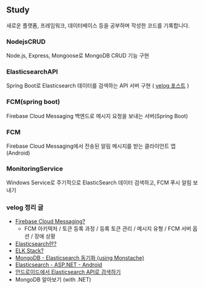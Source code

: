 ## Study
새로운 플랫폼, 프레임워크, 데이터베이스 등을 공부하며 작성한 코드를 기록합니다.

### NodejsCRUD
Node.js, Express, Mongoose로 MongoDB CRUD 기능 구현

### ElasticsearchAPI
Spring Boot로 Elasticsearch 데이터를 검색하는 API 서버 구현
( [velog 포스트](https://velog.io/@emily2307/Spring-Boot%EB%A1%9C-Elasticsearch-%EA%B2%80%EC%83%89%ED%95%98%EB%8A%94-API-%EC%84%9C%EB%B2%84-%EB%A7%8C%EB%93%A4%EA%B8%B0) )


### FCM(spring boot)
Firebase Cloud Messaging 백엔드로 메시지 요청을 보내는 서버(Spring Boot)

### FCM
Firebase Cloud Messaging에서 전송된 알림 메시지를 받는 클라이언트 앱(Android)

### MonitoringService
Windows Service로 주기적으로 ElasticSearch 데이터 검색하고, FCM 푸시 알림 보내기

### velog 정리 글
- [Firebase Cloud Messaging?](https://velog.io/@emily2307/Firebase-Cloud-Messaging)
    - FCM 아키텍처 / 토큰 등록 과정 / 등록 토큰 관리 / 메시지 유형 / FCM 서버 옵션 / 장애 상황
- [Elasticsearch란?](https://velog.io/@emily2307/ElasticSearch%EB%9E%80)
- [ELK Stack?](https://velog.io/@emily2307/ELK-Stack)
- [MongoDB - Elasticsearch 동기화 (using Monstache)](https://velog.io/@emily2307/MongoDB-Elasticsearch-%EB%8F%99%EA%B8%B0%ED%99%94-using-Monstache)
- [Elasticsearch - ASP.NET - Android](https://velog.io/@emily2307/Elasticsearch-ASP.NET-Android)
- [안드로이드에서 Elasticsearch API로 검색하기](https://velog.io/@emily2307/Android%EC%97%90%EC%84%9C-Elasticsearch-%EA%B2%80%EC%83%89%ED%95%98%EA%B8%B0-retrofit-%ED%86%B5%EC%8B%A0)
- MongoDB 알아보기 (with .NET)

